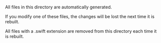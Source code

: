 
All files in this directory are automatically generated.

If you modify one of these files, the changes will be lost
the next time it is rebuilt.

All files with a .swift extension are removed from this
directory each time it is rebuilt.

